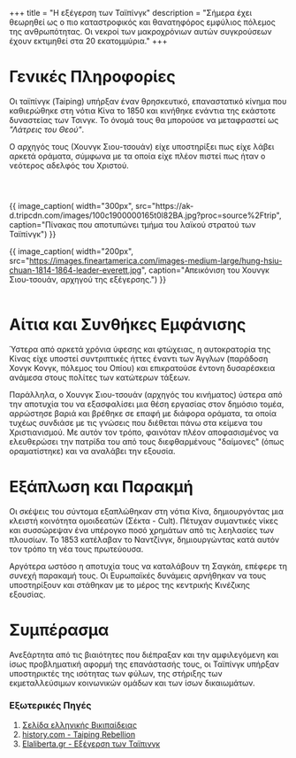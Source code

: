 +++
title = "Η εξέγερση των Ταϊπίνγκ"
description = "Σήμερα έχει θεωρηθεί ως ο πιο καταστροφικός και θανατηφόρος εμφύλιος πόλεμος της ανθρωπότητας. Οι νεκροί των μακροχρόνιων αυτών συγκρούσεων έχουν εκτιμηθεί στα 20 εκατομμύρια."
+++

# Γενικές Πληροφορίες

Οι ταϊπίνγκ (Taiping) υπήρξαν έναν θρησκευτικό, επαναστατικό κίνημα που καθιερώθηκε 
στη νότια Κίνα το 1850 και κινήθηκε ενάντια της εκάστοτε δυναστείας των Τσινγκ. Το
όνομά τους θα μπορούσε να μεταφραστεί ως *"Λάτρεις του Θεού"*. 

Ο αρχηγός τους (Χουνγκ Σιου-τσουάν) είχε υποστηρίξει πως είχε λάβει αρκετά οράματα, 
σύμφωνα με τα οποία είχε πλέον πιστεί πως ήταν ο νεότερος αδελφός του Χριστού.

<div class="flex-center" style="margin: 4em 0;">
  {{ image_caption(
    width="300px",
    src="https://ak-d.tripcdn.com/images/100c1900000165t0l82BA.jpg?proc=source%2Ftrip",
    caption="Πίνακας που αποτυπώνει τμήμα του λαϊκού στρατού των Ταϊπίνγκ") 
  }}

  {{ image_caption(
    width="200px",
    src="https://images.fineartamerica.com/images-medium-large/hung-hsiu-chuan-1814-1864-leader-everett.jpg",
    caption="Απεικόνιση του Χουνγκ Σιου-τσουάν, αρχηγού της εξέγερσης.")
  }}
</div>

# Αίτια και Συνθήκες Εμφάνισης 

Ύστερα από αρκετά χρόνια ύφεσης και φτώχειας, η αυτοκρατορία της Κίνας είχε υποστεί 
συντριπτικές ήττες έναντι των Άγγλων (παράδοση Χονγκ Κονγκ, πόλεμος του Οπίου) και 
επικρατούσε έντονη δυσαρέσκεια ανάμεσα στους πολίτες των κατώτερων τάξεων.

Παράλληλα, ο Χουνγκ Σιου-τσουάν (αρχηγός του κινήματος) ύστερα από την αποτυχία του
να εξασφαλίσει μια θέση εργασίας στον δημόσιο τομέα, αρρώστησε βαριά και βρέθηκε σε επαφή με
διάφορα οράματα, τα οποία τυχέως συνδιάσε με τις γνώσεις που διέθεται πάνω στα 
κείμενα του Χριστιανισμού. Με αυτόν τον τρόπο, φαινόταν πλέον αποφασισμένος 
να ελευθερώσει την πατρίδα του από τους διεφθαρμένους "δαίμονες" (όπως οραματίστηκε) 
και να αναλάβει την εξουσία.

# Εξάπλωση και Παρακμή

Οι σκέψεις του σύντομα εξαπλώθηκαν στη νότια Κίνα, δημιουργόντας μια κλειστή κοινότητα 
ομοιδεατών (Σέκτα - Cult). Πέτυχαν συμαντικές νίκες και συσσώρεψαν ένα υπέρογκο ποσό 
χρημάτων από τις λεηλασίες των πλουσίων. Το 1853 κατέλαβαν το Ναντζίνγκ, δημιουργώντας κατά 
αυτόν τον τρόπο τη νέα τους πρωτεύουσα.

Αργότερα ωστόσο η αποτυχία τους να καταλάβουν τη Σαγκάη, επέφερε τη συνεχή παρακαμή τους. 
Οι Ευρωπαϊκές δυνάμεις αρνήθηκαν να τους υποστηρίξουν και στάθηκαν με το μέρος της κεντρικής Κινέζικης εξουσίας.

# Συμπέρασμα

Ανεξάρτητα από τις βιαιότητες που διέπραξαν και την αμφιλεγόμενη και ίσως προβληματική αφορμή της 
επανάστασής τους, οι Ταϊπίνγκ υπήρξαν υποστηρικτές της ισότητας των φύλων, της στήριξης των 
εκμεταλλεύσιμων κοινωνικών ομάδων και των ίσων δικαιωμάτων.

### Εξωτερικές Πηγές

1. [Σελίδα ελληνικής Βικιπαίδειας](https://el.wikipedia.org/wiki/%CE%95%CE%BE%CE%AD%CE%B3%CE%B5%CF%81%CF%83%CE%B7_%CF%84%CF%89%CE%BD_%CE%A4%CE%B1%CF%8A%CF%80%CE%AF%CE%BD%CE%B3%CE%BA)
2. [history.com - Taiping Rebellion](https://www.history.com/topics/china/taiping-rebellion)
3. [Elaliberta.gr - Εξέγερση των Ταϊπινγκ](https://www.elaliberta.gr/%CE%B9%CF%83%CF%84%CE%BF%CF%81%CE%AF%CE%B1-%CE%B8%CE%B5%CF%89%CF%81%CE%AF%CE%B1/%CE%B9%CF%83%CF%84%CE%BF%CF%81%CE%AF%CE%B1/5378-%CE%B5%CE%BE%CE%AD%CE%B3%CE%B5%CF%81%CF%83%CE%B7-%CF%84%CF%89%CE%BD-%CF%84%CE%B1%CF%8A%CF%80%CE%AF%CE%BD%CE%B3%CE%BA-%CE%BF-%CE%B5%CE%BC%CF%86%CF%8D%CE%BB%CE%B9%CE%BF%CF%82-%CF%84%CF%89%CE%BD-20-%CE%B5%CE%BA%CE%B1%CF%84%CE%BF%CE%BC%CE%BC%CF%85%CF%81%CE%AF%CF%89%CE%BD-%CE%BD%CE%B5%CE%BA%CF%81%CF%8E%CE%BD)
